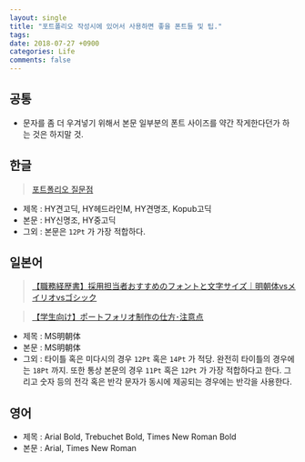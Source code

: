 ```yaml
---
layout: single
title: "포트폴리오 작성시에 있어서 사용하면 좋을 폰트들 및 팁."
tags: 
date: 2018-07-27 +0900
categories: Life
comments: false
---
```

<script type="text/javascript"
    src="http://cdn.mathjax.org/mathjax/latest/MathJax.js?config=TeX-AMS-MML_HTMLorMML">
</script>

## 공통

* 문자를 좀 더 우겨넣기 위해서 본문 일부분의 폰트 사이즈를 약간 작게한다던가 하는 것은 하지말 것.

## 한글

> [포트폴리오 질문점](http://www.devkorea.co.kr/bbs/board.php?bo_table=m03_qna&wr_id=85476)

* 제목 : HY견고딕, HY헤드라인M, HY견명조, Kopub고딕
* 본문 : HY신명조, HY중고딕
* 그외 : 본문은 `12Pt` 가 가장 적합하다.

## 일본어

> [【職務経歴書】採用担当者おすすめのフォントと文字サイズ｜明朝体vsメイリオvsゴシック](https://www.hop-job.com/cuegent/2231)

> [【学生向け】ポートフォリオ制作の仕方･注意点](https://matome.naver.jp/odai/2134210278616156601)

* 제목 : MS明朝体
* 본문 : MS明朝体
* 그외 : 타이틀 혹은 미다시의 경우 `12Pt` 혹은 `14Pt` 가 적당. 완전히 타이틀의 경우에는 `18Pt` 까지.
  또한 통상 본문의 경우 `11Pt` 혹은 `12Pt` 가 가장 적합하다고 한다. 
  그리고 숫자 등의 전각 혹은 반각 문자가 동시에 제공되는 경우에는 반각을 사용한다.

## 영어

* 제목 : Arial Bold, Trebuchet Bold, Times New Roman Bold
* 본문 : Arial, Times New Roman